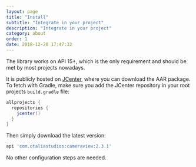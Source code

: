 ```yaml
---
layout: page
title: "Install"
subtitle: "Integrate in your project"
description: "Integrate in your project"
category: about
order: 1
date: 2018-12-20 17:47:32
---
```


The library works on API 15+, which is the only requirement and should be met by most projects nowadays.

It is publicly hosted on [JCenter](https://bintray.com/natario/android/CameraView), where you
can download the AAR package. To fetch with Gradle, make sure you add the JCenter repository in your root projects `build.gradle` file:

```groovy
allprojects {
  repositories {
    jcenter()
  }
}
```

Then simply download the latest version:

```groovy
api 'com.otaliastudios:cameraview:2.3.1'
```

No other configuration steps are needed.